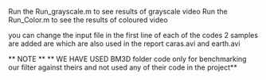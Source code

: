 Run the Run_grayscale.m to see results of grayscale video
Run the Run_Color.m to see the results of coloured video 

you can change the input file in the first line of each of the codes 
2 samples are added are which are also used in the report 
caras.avi and earth.avi 


** NOTE ** 
** WE HAVE USED BM3D folder code only for benchmarking our filter against theirs and not used any of their code in the project**
